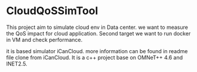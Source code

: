 # CloudQoSSimTool

This project aim to simulate cloud env in Data center. we want to measure the QoS impact for cloud application. Second target we want to run docker in VM and check performance.

it is based simulator iCanCloud. more information can be found in readme file clone from iCanCloud. It is a c++ project base on OMNeT++ 4.6 and INET2.5.
